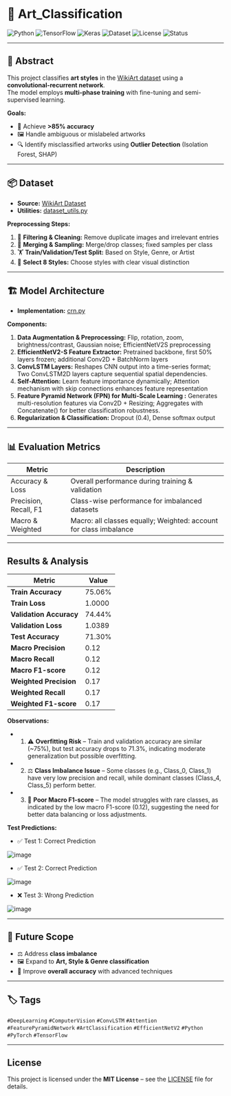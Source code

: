 # 🎨 Art_Classification

![Python](https://img.shields.io/badge/Python-3.10+-blue?logo=python&logoColor=white)
![TensorFlow](https://img.shields.io/badge/TensorFlow-2.12-orange?logo=tensorflow&logoColor=white)
![Keras](https://img.shields.io/badge/Keras-2.12-red?logo=keras&logoColor=white)
![Dataset](https://img.shields.io/badge/Dataset-WikiArt-yellow)
![License](https://img.shields.io/badge/License-MIT-green)
![Status](https://img.shields.io/badge/Status-Active-brightgreen)

---

## 📝 Abstract
This project classifies **art styles** in the [WikiArt dataset](https://github.com/cs-chan/ArtGAN/blob/master/WikiArt%2520Dataset/README.md) using a **convolutional-recurrent network**.  
The model employs **multi-phase training** with fine-tuning and semi-supervised learning.  

**Goals:**
- 🎯 Achieve **>85% accuracy**
- 🖼 Handle ambiguous or mislabeled artworks
- 🔍 Identify misclassified artworks using **Outlier Detection** (Isolation Forest, SHAP)

---

## 📦 Dataset
- **Source:** [WikiArt Dataset](https://github.com/cs-chan/ArtGAN/blob/master/WikiArt%2520Dataset/README.md)  
- **Utilities:** [dataset_utils.py](https://github.com/nithika987/Art_Classification/blob/main/utils/dataset_utils.py)  

**Preprocessing Steps:**
1. 🧹 **Filtering & Cleaning:** Remove duplicate images and irrelevant entries
2. 🔀 **Merging & Sampling:** Merge/drop classes; fixed samples per class
3. 🏋️ **Train/Validation/Test Split:** Based on Style, Genre, or Artist
4. 🎨 **Select 8 Styles:** Choose styles with clear visual distinction
   
---

## 🏗 Model Architecture
- **Implementation:** [crn.py](https://github.com/nithika987/Art_Classification/blob/main/models/crn.py)

**Components:**
1. **Data Augmentation & Preprocessing:** Flip, rotation, zoom, brightness/contrast, Gaussian noise; EfficientNetV2S preprocessing
2. **EfficientNetV2-S Feature Extractor:** Pretrained backbone, first 50% layers frozen; additional Conv2D + BatchNorm layers
3. **ConvLSTM Layers:** Reshapes CNN output into a time-series format; Two ConvLSTM2D layers capture sequential spatial dependencies.
4. **Self-Attention:** Learn feature importance dynamically; Attention mechanism with skip connections enhances feature representation
5. **Feature Pyramid Network (FPN) for Multi-Scale Learning :** Generates multi-resolution features via Conv2D + Resizing; Aggregates with Concatenate() for better classification robustness.
6. **Regularization & Classification:** Dropout (0.4), Dense softmax output

---

## 📊 Evaluation Metrics
| Metric | Description |
|--------|-------------|
| Accuracy & Loss | Overall performance during training & validation |
| Precision, Recall, F1 | Class-wise performance for imbalanced datasets |
| Macro & Weighted | Macro: all classes equally; Weighted: account for class imbalance |

---

## Results & Analysis
| Metric         | Value  |  
|---------------|--------|  
| **Train Accuracy**   | 75.06% |  
| **Train Loss**       | 1.0000 |  
| **Validation Accuracy** | 74.44% |  
| **Validation Loss**  | 1.0389 |  
| **Test Accuracy**    | 71.30% |  
| **Macro Precision**  | 0.12   |  
| **Macro Recall**     | 0.12   |  
| **Macro F1-score**   | 0.12   |  
| **Weighted Precision** | 0.17  |  
| **Weighted Recall**   | 0.17  |  
| **Weighted F1-score** | 0.17  |  

**Observations:**
- 1. ⚠️ **Overfitting Risk** – Train and validation accuracy are similar (~75%), but test accuracy drops to 71.3%, indicating moderate generalization but possible overfitting.
- 2. ⚖️ **Class Imbalance Issue** – Some classes (e.g., Class_0, Class_1) have very low precision and recall, while dominant classes (Class_4, Class_5) perform better.
- 3. 🚀 **Poor Macro F1-score** – The model struggles with rare classes, as indicated by the low macro F1-score (0.12), suggesting the need for better data balancing or loss adjustments.  


**Test Predictions:**
- ✅ Test 1: Correct Prediction

 ![image](https://github.com/user-attachments/assets/ad452e05-87eb-4d5a-88f4-1600495f2952)
 
- ✅ Test 2: Correct Prediction

![image](https://github.com/user-attachments/assets/2b3dbfe3-411f-4e1a-9b5a-015eb0e4eebb)

- ❌ Test 3: Wrong Prediction

 ![image](https://github.com/user-attachments/assets/a538ab17-52f2-4b41-a287-42c8ecff8bd2)

---

## 🌟 Future Scope
- ⚖️ Address **class imbalance**
- 🖼 Expand to **Art, Style & Genre classification**
- 🚀 Improve **overall accuracy** with advanced techniques

---

## 🏷 Tags
`#DeepLearning` `#ComputerVision` `#ConvLSTM` `#Attention` `#FeaturePyramidNetwork` `#ArtClassification` `#EfficientNetV2` `#Python` `#PyTorch` `#TensorFlow`

---

## License
This project is licensed under the **MIT License** – see the [LICENSE](https://github.com/nithika987/Art_Classification/blob/main/LICENSE) file for details.



